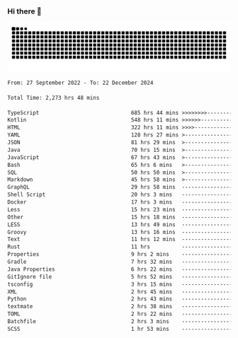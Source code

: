### Hi there 👋

<picture>
  <source media="(prefers-color-scheme: dark)" srcset="https://raw.githubusercontent.com/heyline/heyline/output/github-contribution-grid-snake-dark.svg">
  <source media="(prefers-color-scheme: light)" srcset="https://raw.githubusercontent.com/heyline/heyline/output/github-contribution-grid-snake.svg">
  <img alt="github contribution grid snake animation" src="https://raw.githubusercontent.com/heyline/heyline/output/github-contribution-grid-snake.svg">
</picture>

<!--START_SECTION:waka-->

```txt
From: 27 September 2022 - To: 22 December 2024

Total Time: 2,273 hrs 48 mins

TypeScript                             685 hrs 44 mins >>>>>>>>-----------------   30.16 %
Kotlin                                 548 hrs 11 mins >>>>>>-------------------   24.11 %
HTML                                   322 hrs 11 mins >>>>---------------------   14.17 %
YAML                                   128 hrs 27 mins >------------------------   05.65 %
JSON                                   81 hrs 29 mins  >------------------------   03.58 %
Java                                   70 hrs 15 mins  >------------------------   03.09 %
JavaScript                             67 hrs 43 mins  >------------------------   02.98 %
Bash                                   65 hrs 6 mins   >------------------------   02.86 %
SQL                                    50 hrs 50 mins  >------------------------   02.24 %
Markdown                               45 hrs 58 mins  >------------------------   02.02 %
GraphQL                                29 hrs 58 mins  -------------------------   01.32 %
Shell Script                           20 hrs 3 mins   -------------------------   00.88 %
Docker                                 17 hrs 3 mins   -------------------------   00.75 %
Less                                   15 hrs 23 mins  -------------------------   00.68 %
Other                                  15 hrs 18 mins  -------------------------   00.67 %
LESS                                   13 hrs 49 mins  -------------------------   00.61 %
Groovy                                 13 hrs 16 mins  -------------------------   00.58 %
Text                                   11 hrs 12 mins  -------------------------   00.49 %
Rust                                   11 hrs          -------------------------   00.48 %
Properties                             9 hrs 2 mins    -------------------------   00.40 %
Gradle                                 7 hrs 32 mins   -------------------------   00.33 %
Java Properties                        6 hrs 22 mins   -------------------------   00.28 %
GitIgnore file                         5 hrs 52 mins   -------------------------   00.26 %
tsconfig                               3 hrs 15 mins   -------------------------   00.14 %
XML                                    2 hrs 45 mins   -------------------------   00.12 %
Python                                 2 hrs 43 mins   -------------------------   00.12 %
textmate                               2 hrs 38 mins   -------------------------   00.12 %
TOML                                   2 hrs 22 mins   -------------------------   00.10 %
Batchfile                              2 hrs 3 mins    -------------------------   00.09 %
SCSS                                   1 hr 53 mins    -------------------------   00.08 %
```

<!--END_SECTION:waka-->

